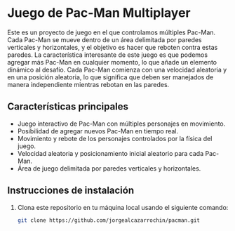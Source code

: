 # Juego de Pac-Man Multiplayer


Este es un proyecto de juego en el que controlamos múltiples Pac-Man. Cada Pac-Man se mueve dentro de un área delimitada por paredes verticales y horizontales, y el objetivo es hacer que reboten contra estas paredes. La característica interesante de este juego es que podemos agregar más Pac-Man en cualquier momento, lo que añade un elemento dinámico al desafío. Cada Pac-Man comienza con una velocidad aleatoria y en una posición aleatoria, lo que significa que deben ser manejados de manera independiente mientras rebotan en las paredes.

## Características principales

- Juego interactivo de Pac-Man con múltiples personajes en movimiento.
- Posibilidad de agregar nuevos Pac-Man en tiempo real.
- Movimiento y rebote de los personajes controlados por la física del juego.
- Velocidad aleatoria y posicionamiento inicial aleatorio para cada Pac-Man.
- Área de juego delimitada por paredes verticales y horizontales.


## Instrucciones de instalación

1. Clona este repositorio en tu máquina local usando el siguiente comando:

   ```bash
   git clone https://github.com/jorgealcazarrochin/pacman.git
